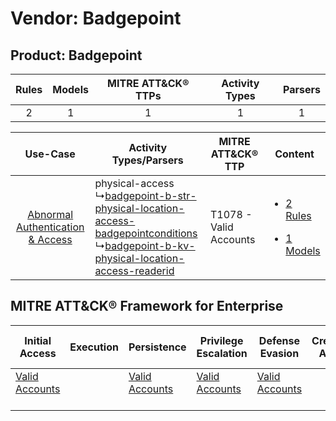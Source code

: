 Vendor: Badgepoint
==================
Product: Badgepoint
-------------------
| Rules | Models | MITRE ATT&CK® TTPs | Activity Types | Parsers |
|:-----:|:------:|:------------------:|:--------------:|:-------:|
|   2   |   1    |         1          |       1        |    1    |

|    Use-Case    | Activity Types/Parsers    | MITRE ATT&CK® TTP          | Content    |
|:----:| ---- | ---- | ---- |
| [Abnormal Authentication & Access](../../../UseCases/uc_abnormal_authentication_&_access.md) |  physical-access<br> ↳[badgepoint-b-str-physical-location-access-badgepointconditions](Ps/pC_badgepointbstrphysicallocationaccessbadgepointconditions.md)<br> ↳[badgepoint-b-kv-physical-location-access-readerid](Ps/pC_badgepointbkvphysicallocationaccessreaderid.md)<br> | T1078 - Valid Accounts<br> | [<ul><li>2 Rules</li></ul><ul><li>1 Models</li></ul>](RM/r_m_badgepoint_badgepoint_Abnormal_Authentication_&_Access.md) |

MITRE ATT&CK® Framework for Enterprise
--------------------------------------
| Initial Access                                                      | Execution | Persistence                                                         | Privilege Escalation                                                | Defense Evasion                                                     | Credential Access | Discovery | Lateral Movement | Collection | Command and Control | Exfiltration | Impact |
| ------------------------------------------------------------------- | --------- | ------------------------------------------------------------------- | ------------------------------------------------------------------- | ------------------------------------------------------------------- | ----------------- | --------- | ---------------- | ---------- | ------------------- | ------------ | ------ |
| [Valid Accounts](https://attack.mitre.org/techniques/T1078)<br><br> |           | [Valid Accounts](https://attack.mitre.org/techniques/T1078)<br><br> | [Valid Accounts](https://attack.mitre.org/techniques/T1078)<br><br> | [Valid Accounts](https://attack.mitre.org/techniques/T1078)<br><br> |                   |           |                  |            |                     |              |        |